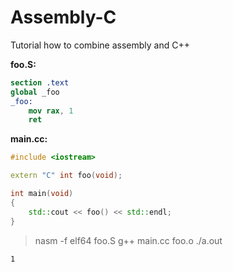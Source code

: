 # Assembly-C
Tutorial how to combine assembly and C++

**foo.S:**

```nasm
section .text
global _foo
_foo:
    mov rax, 1
    ret
```

**main.cc:**

```cpp
#include <iostream>

extern "C" int foo(void);

int main(void)
{
    std::cout << foo() << std::endl;
}
```

> nasm -f elf64 foo.S
> g++ main.cc foo.o
> ./a.out

```
1
```
